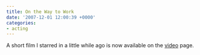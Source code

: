 ```yaml
---
title: On the Way to Work
date: '2007-12-01 12:00:39 +0000'
categories:
- acting
---
```

A short film I starred in a little while ago is now available on the
[video](/video) page.
